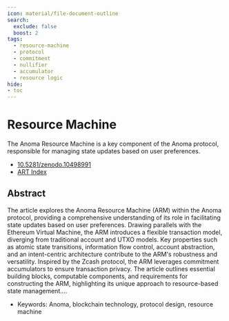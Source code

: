 ```yaml
---
icon: material/file-document-outline
search:
  exclude: false
  boost: 2
tags:
  - resource-machine
  - protocol
  - commitment
  - nullifier
  - accumulator
  - resource logic
hide:
- toc
---
```


# Resource Machine

The Anoma Resource Machine is a key component of the Anoma protocol, responsible
for managing state updates based on user preferences.

- [10.5281/zenodo.10498991](https://doi.org/10.5281/zenodo.10498991)
- [ART Index](https://art.anoma.net/list#paper-10498991)

## Abstract

The article explores the Anoma Resource Machine (ARM) within the Anoma protocol, providing a comprehensive understanding of its role in facilitating state updates based on user preferences. Drawing parallels with the Ethereum Virtual Machine, the ARM introduces a flexible transaction model, diverging from traditional account and UTXO models. Key properties such as atomic state transitions, information flow control, account abstraction, and an intent-centric architecture contribute to the ARM's robustness and versatility. Inspired by the Zcash protocol, the ARM leverages commitment accumulators to ensure transaction privacy. The article outlines essential building blocks, computable components, and requirements for constructing the ARM, highlighting its unique approach to resource-based state management....

- Keywords: Anoma, blockchain technology, protocol design, resource machine

